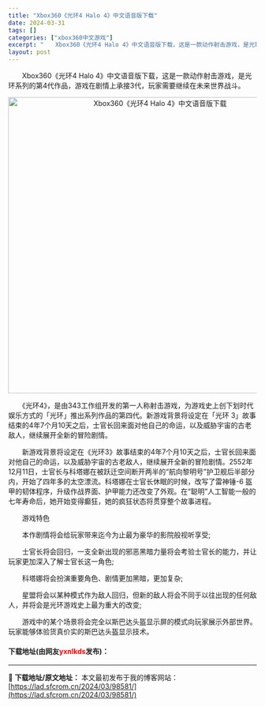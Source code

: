 ```yaml
---
title: "Xbox360《光环4 Halo 4》中文语音版下载"
date: 2024-03-31
tags: []
categories: ["xbox360中文游戏"]
excerpt: "　　Xbox360《光环4 Halo 4》中文语音版下载，这是一款动作射击游戏，是光环系列的第4代作品，游戏在剧情上承接3代，玩家需要继续在未来世界战斗。 　　《光环4》，是由343工作组开发的第一人称射击游戏，为游戏史上创下划时代娱乐方式的「光环」推出系列作品的第四代。新游戏背景将设定在「光环 3&hellip;"
layout: post
---
```


 <p>　　Xbox360《光环4 Halo 4》中文语音版下载，这是一款动作射击游戏，是光环系列的第4代作品，游戏在剧情上承接3代，玩家需要继续在未来世界战斗。</p> <p align="center"><img align="" border="0" src="https://lad.sfcrom.cn/wp-content/uploads/2024/03/20240330_66083e4ea3d7b.webp" width="600" alt="Xbox360《光环4 Halo 4》中文语音版下载" /></p> <p>　　《光环4》，是由343工作组开发的第一人称射击游戏，为游戏史上创下划时代娱乐方式的「光环」推出系列作品的第四代。新游戏背景将设定在「光环 3」故事结束的4年7个月10天之后，士官长回来面对他自己的命运，以及威胁宇宙的古老敌人，继续展开全新的冒险剧情。</p> <p>　　新游戏背景将设定在《光环3》故事结束的4年7个月10天之后，士官长回来面对他自己的命运，以及威胁宇宙的古老敌人，继续展开全新的冒险剧情。2552年12月11日，士官长与科塔娜在被跃迁空间断开两半的&ldquo;航向黎明号&rdquo;护卫舰后半部分内，开始了四年多的太空漂流。科塔娜在士官长休眠的时候，改写了雷神锤-6 盔甲的韧体程序，升级作战界面、护甲能力还改变了外观。在&ldquo;聪明&rdquo;人工智能一般的七年寿命后，她开始变得癫狂，她的疯狂状态将贯穿整个故事进程。</p> <p>　　游戏特色</p> <p>　　本作剧情将会给玩家带来迄今为止最为豪华的影院般视听享受;</p> <p>　　士官长将会回归，一支全新出现的邪恶黑暗力量将会考验士官长的能力，并让玩家更加深入了解士官长这一角色;</p> <p>　　科塔娜将会扮演重要角色、剧情更加黑暗，更加复杂;</p> <p>　　星盟将会以某种模式作为敌人回归，但新的敌人将会不同于以往出现的任何敌人，并将会是光环游戏史上最为重大的改变;</p> <p>　　游戏中的某个场景将会完全以斯巴达头盔显示屏的模式向玩家展示外部世界。玩家能够体验货真价实的斯巴达头盔显示技术。</p> <p><h4>下载地址(由网友<font color="red">yxnlkds</font>发布)：</h4></p> 

---
📖 **下载地址/原文地址：** 本文最初发布于我的博客网站：[https://lad.sfcrom.cn/2024/03/98581/](https://lad.sfcrom.cn/2024/03/98581/)
